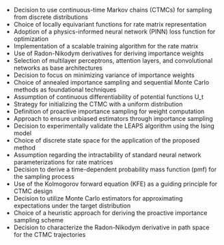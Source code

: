 - Decision to use continuous-time Markov chains (CTMCs) for sampling from discrete distributions
- Choice of locally equivariant functions for rate matrix representation
- Adoption of a physics-informed neural network (PINN) loss function for optimization
- Implementation of a scalable training algorithm for the rate matrix
- Use of Radon-Nikodym derivatives for deriving importance weights
- Selection of multilayer perceptrons, attention layers, and convolutional networks as base architectures
- Decision to focus on minimizing variance of importance weights
- Choice of annealed importance sampling and sequential Monte Carlo methods as foundational techniques
- Assumption of continuous differentiability of potential functions U_t
- Strategy for initializing the CTMC with a uniform distribution
- Definition of proactive importance sampling for weight computation
- Approach to ensure unbiased estimators through importance sampling
- Decision to experimentally validate the LEAPS algorithm using the Ising model
- Choice of discrete state space for the application of the proposed method
- Assumption regarding the intractability of standard neural network parameterizations for rate matrices
- Decision to derive a time-dependent probability mass function (pmf) for the sampling process
- Use of the Kolmogorov forward equation (KFE) as a guiding principle for CTMC design
- Decision to utilize Monte Carlo estimators for approximating expectations under the target distribution
- Choice of a heuristic approach for deriving the proactive importance sampling scheme
- Decision to characterize the Radon-Nikodym derivative in path space for the CTMC trajectories